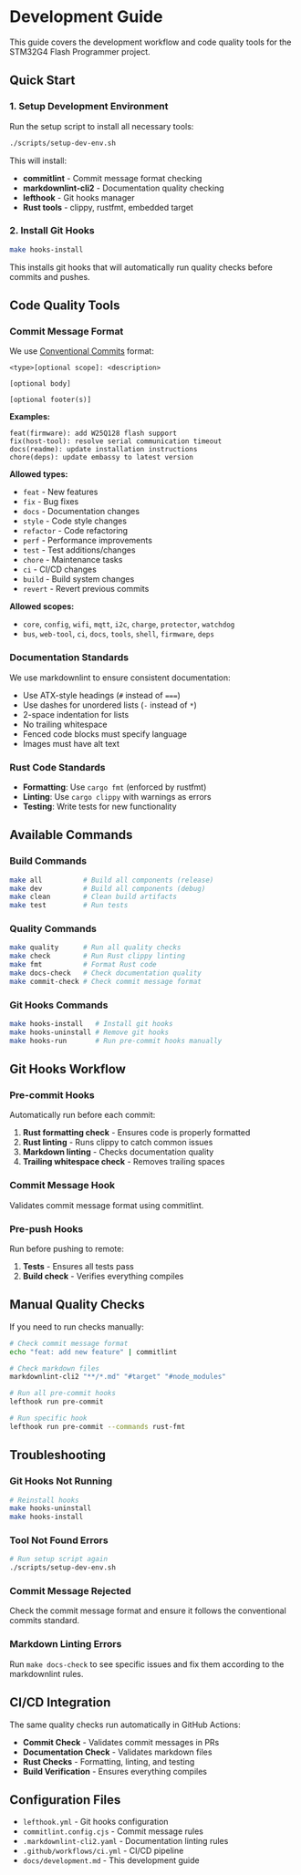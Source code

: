 # Development Guide

This guide covers the development workflow and code quality tools for the STM32G4 Flash Programmer project.

## Quick Start

### 1. Setup Development Environment

Run the setup script to install all necessary tools:

```bash
./scripts/setup-dev-env.sh
```

This will install:
- **commitlint** - Commit message format checking
- **markdownlint-cli2** - Documentation quality checking
- **lefthook** - Git hooks manager
- **Rust tools** - clippy, rustfmt, embedded target

### 2. Install Git Hooks

```bash
make hooks-install
```

This installs git hooks that will automatically run quality checks before commits and pushes.

## Code Quality Tools

### Commit Message Format

We use [Conventional Commits](https://www.conventionalcommits.org/) format:

```
<type>[optional scope]: <description>

[optional body]

[optional footer(s)]
```

**Examples:**
```
feat(firmware): add W25Q128 flash support
fix(host-tool): resolve serial communication timeout
docs(readme): update installation instructions
chore(deps): update embassy to latest version
```

**Allowed types:**
- `feat` - New features
- `fix` - Bug fixes
- `docs` - Documentation changes
- `style` - Code style changes
- `refactor` - Code refactoring
- `perf` - Performance improvements
- `test` - Test additions/changes
- `chore` - Maintenance tasks
- `ci` - CI/CD changes
- `build` - Build system changes
- `revert` - Revert previous commits

**Allowed scopes:**
- `core`, `config`, `wifi`, `mqtt`, `i2c`, `charge`, `protector`, `watchdog`
- `bus`, `web-tool`, `ci`, `docs`, `tools`, `shell`, `firmware`, `deps`

### Documentation Standards

We use markdownlint to ensure consistent documentation:

- Use ATX-style headings (`#` instead of `===`)
- Use dashes for unordered lists (`-` instead of `*`)
- 2-space indentation for lists
- No trailing whitespace
- Fenced code blocks must specify language
- Images must have alt text

### Rust Code Standards

- **Formatting**: Use `cargo fmt` (enforced by rustfmt)
- **Linting**: Use `cargo clippy` with warnings as errors
- **Testing**: Write tests for new functionality

## Available Commands

### Build Commands
```bash
make all          # Build all components (release)
make dev          # Build all components (debug)
make clean        # Clean build artifacts
make test         # Run tests
```

### Quality Commands
```bash
make quality      # Run all quality checks
make check        # Run Rust clippy linting
make fmt          # Format Rust code
make docs-check   # Check documentation quality
make commit-check # Check commit message format
```

### Git Hooks Commands
```bash
make hooks-install   # Install git hooks
make hooks-uninstall # Remove git hooks
make hooks-run       # Run pre-commit hooks manually
```

## Git Hooks Workflow

### Pre-commit Hooks
Automatically run before each commit:
1. **Rust formatting check** - Ensures code is properly formatted
2. **Rust linting** - Runs clippy to catch common issues
3. **Markdown linting** - Checks documentation quality
4. **Trailing whitespace check** - Removes trailing spaces

### Commit Message Hook
Validates commit message format using commitlint.

### Pre-push Hooks
Run before pushing to remote:
1. **Tests** - Ensures all tests pass
2. **Build check** - Verifies everything compiles

## Manual Quality Checks

If you need to run checks manually:

```bash
# Check commit message format
echo "feat: add new feature" | commitlint

# Check markdown files
markdownlint-cli2 "**/*.md" "#target" "#node_modules"

# Run all pre-commit hooks
lefthook run pre-commit

# Run specific hook
lefthook run pre-commit --commands rust-fmt
```

## Troubleshooting

### Git Hooks Not Running
```bash
# Reinstall hooks
make hooks-uninstall
make hooks-install
```

### Tool Not Found Errors
```bash
# Run setup script again
./scripts/setup-dev-env.sh
```

### Commit Message Rejected
Check the commit message format and ensure it follows the conventional commits standard.

### Markdown Linting Errors
Run `make docs-check` to see specific issues and fix them according to the markdownlint rules.

## CI/CD Integration

The same quality checks run automatically in GitHub Actions:
- **Commit Check** - Validates commit messages in PRs
- **Documentation Check** - Validates markdown files
- **Rust Checks** - Formatting, linting, and testing
- **Build Verification** - Ensures everything compiles

## Configuration Files

- `lefthook.yml` - Git hooks configuration
- `commitlint.config.cjs` - Commit message rules
- `.markdownlint-cli2.yaml` - Documentation linting rules
- `.github/workflows/ci.yml` - CI/CD pipeline
- `docs/development.md` - This development guide
